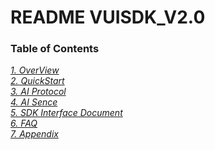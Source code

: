 
README VUISDK_V2.0
=

### Table of Contents
[*1. OverView*](https://github.com/271766152/docs/blob/master/VUI-SDK/2.0/doc/OverView.md)  
[*2. QuickStart*](https://github.com/271766152/docs/blob/master/VUI-SDK/2.0/doc/QuickStart.md)  
[*3. AI Protocol*](https://github.com/271766152/docs/blob/master/VUI-SDK/2.0/doc/AIProtocol.md)  
[*4. AI Sence*](https://github.com/271766152/docs/tree/master/Bot/4-SkillDocument)  
[*5. SDK Interface Document*](https://github.com/271766152/docs/blob/master/VUI-SDK/2.0/doc/InterfaceDocument.md)  
[*6. FAQ*](https://github.com/271766152/docs/blob/master/VUI-SDK/2.0/doc/FAQ.md)  
[*7. Appendix*](https://github.com/271766152/docs/blob/master/VUI-SDK/2.0/doc/Appendix.md)  
